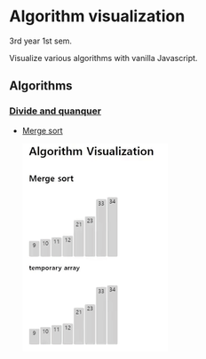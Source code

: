 # Algorithm visualization

3rd year 1st sem.

Visualize various algorithms with vanilla Javascript.

## Algorithms

### [Divide and quanquer](divide_and_conquer)

- [Merge sort](divide_and_conquer/merge_sort)

  ![merge_sort.gif](gifs/merge_sort.gif)

